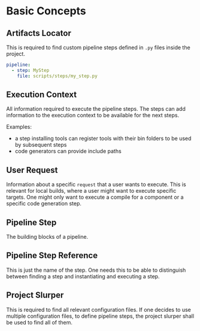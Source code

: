 # Basic Concepts

## Artifacts Locator

This is required to find custom pipeline steps defined in `.py` files inside the project.

```yaml
pipeline:
  - step: MyStep
    file: scripts/steps/my_step.py
```

## Execution Context

All information required to execute the pipeline steps.
The steps can add information to the execution context to be available for the next steps.

Examples:

- a step installing tools can register tools with their bin folders to be used by subsequent steps
- code generators can provide include paths

## User Request

Information about a specific `request` that a user wants to execute.
This is relevant for local builds, where a user might want to execute specific targets.
One might only want to execute a compile for a component or a specific code generation step.

## Pipeline Step

The building blocks of a pipeline.

## Pipeline Step Reference

This is just the name of the step. One needs this to be able to distinguish between finding a step and instantiating and executing a step.

## Project Slurper

This is required to find all relevant configuration files.
If one decides to use multiple configuration files, to define pipeline steps, the project slurper shall be used to find all of them.

